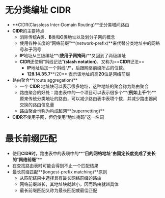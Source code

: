 # 无分类编址 **CIDR**
- **CIDR(Classless Inter-Domain Routing)**无分类域间路由
- **CIDR**的主要特点
	- 消除传统**A**类、**B**类和**C**类地址以及划分子网的概念
	- 使用各种长度的“网络前缀”**(network-prefix)**来代替分类地址中的网络号和子网号
	- **IP**地址从三级编址**(**使用子网掩码**)**又回到了两级编址
	- **CIDR**还使用“斜线记法”**(slash notation)**，又称为==**CIDR**记法==
		- **IP**地址后加一个斜线“**/”**，后跟网络前缀所占的位数。
		- **128.14.35.7****/20** 表示该地址的高**20**位是网络前缀
- 路由聚合**(route aggregation)**
	- 一个 **CIDR** 地址块可以表示很多地址，这种地址的聚合称为路由聚合
	- 路由聚合的好处：路由表中的一个项目可以表示很多个**(**例如上千个**)**原来传统分类地址的路由，可以减少路由表中表项个数，并减少路由器间交换的路由信息量
	- 路由聚合也称为构成超网**(supernetting)**
- **CIDR**不使用子网，但仍使用“地址掩码”这一名词
# 最长前缀匹配
- 使用**CIDR**时，路由表中的表项中的**“**目的网络地址**”**由固定长度变成了变长的**“**网络前缀**”**
- 在查找路由表时可能会得到不止一个匹配结果
- 最长前缀匹配**(longest-prefix matching)**原则
	- 从匹配结果中选择具有最长网络前缀的路由
	- 网络前缀越长，其地址块就越小，因而路由就越具体
	- 最长前缀匹配又称为最长匹配或最佳匹配